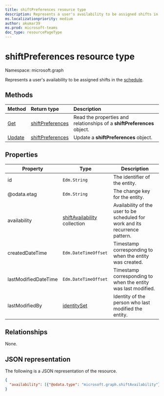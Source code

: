 ```yaml
---
title: shiftPreferences resource type
description: Represents a user's availability to be assigned shifts in the schedule.
ms.localizationpriority: medium
author: akumar39
ms.prod: microsoft-teams
doc_type: resourcePageType
---
```


# shiftPreferences resource type

Namespace: microsoft.graph

Represents a user's availability to be assigned shifts in the [schedule](schedule.md).

## Methods

| Method                                   | Return type                             | Description                                                             |
| :--------------------------------------- | :-------------------------------------- | :---------------------------------------------------------------------- |
| [Get](../api/shiftpreferences-get.md)    | [shiftPreferences](shiftpreferences.md) | Read the properties and relationships of a **shiftPreferences** object. |
| [Update](../api/shiftpreferences-put.md) | [shiftPreferences](shiftpreferences.md) | Update a **shiftPreferences** object.                                   |

## Properties

| Property             | Type                                                 | Description                                                                   |
| -------------------- | ---------------------------------------------------- | ----------------------------------------------------------------------------- |
| id                   | `Edm.String`                                         | The identifier of the entity.                                                 |
| @odata.etag          | `Edm.String`                                         | The change key for the entity.                                                |
| availability         | [shiftAvailability](shiftavailability.md) collection | Availability of the user to be scheduled for work and its recurrence pattern. |
| createdDateTime      | `Edm.DateTimeOffset`                                 | Timestamp corresponding to when the entity was created.                       |
| lastModifiedDateTime | `Edm.DateTimeOffset`                                 | Timestamp corresponding to when the entity was last modified.                 |
| lastModifiedBy       | [identitySet](identityset.md)                        | Identity of the person who last modified the entity.                          |

## Relationships

None.

## JSON representation

The following is a JSON representation of the resource.

<!-- {
  "blockType": "resource",
  "optionalProperties": [

  ],
  "@odata.type": "microsoft.graph.shiftPreferences",
  "baseType": "microsoft.graph.changeTrackedEntity"
}-->

```json
{
  "availability": [{"@odata.type": "microsoft.graph.shiftAvailability"}]
}
```

<!-- uuid: 16cd6b66-4b1a-43a1-adaf-3a886856ed98
2019-02-04 14:57:30 UTC -->

<!-- {
  "type": "#page.annotation",
  "description": "shiftPreferences resource",
  "keywords": "",
  "section": "documentation",
  "tocPath": ""
}-->

